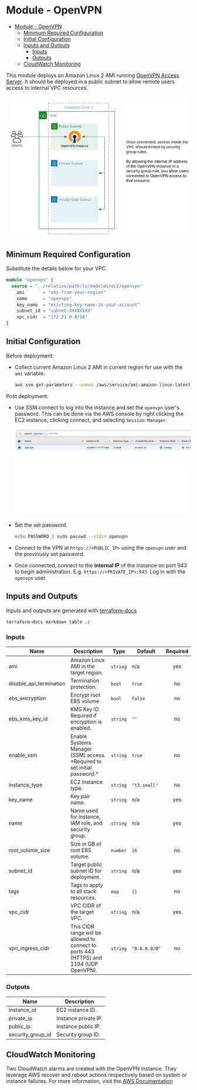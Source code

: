 # Module - OpenVPN

- [Module - OpenVPN](#module---openvpn)
  - [Minimum Required Configuration](#minimum-required-configuration)
  - [Initial Configuration](#initial-configuration)
  - [Inputs and Outputs](#inputs-and-outputs)
    - [Inputs](#inputs)
    - [Outputs](#outputs)
  - [CloudWatch Monitoring](#cloudwatch-monitoring)

This module deploys an Amazon Linux 2 AMI running [OpenVPN Access Server](https://openvpn.net/faq/what-is-openvpn-access-server/).  It should be deployed in a public subnet to allow remote users access to internal VPC resources.

![openvpn.png](docs/openvpn.png)

## Minimum Required Configuration

Substitute the details below for your VPC.

```terraform
module "openvpn" {
  source = "../relative/path/to/modules/ec2/openvpn"
    ami       = "ami-from-your-region"
    name      = "openvpn"
    key_name  = "existing-key-name-in-your-account"
    subnet_id = "subnet-XXXXXXXX"
    vpc_cidr  = "172.21.0.0/16"
}
```

## Initial Configuration

Before deployment:

- Collect current Amazon Linux 2 AMI in current region for use with the `ami` variable.

    ```bash
    aws ssm get-parameters --names /aws/service/ami-amazon-linux-latest/amzn2-ami-hvm-x86_64-gp2 --region YOUR_REGION
    ```

Post deployment:

- Use SSM connect to log into the instance and set the `openvpn` user's password.  This can be done via the AWS console by right clicking the EC2 instance, clicking connect, and selecting `Session Manager`.

    ![ec2-openvpn-ssm-connect](docs/ec2-openvpn-ssm-connect.gif)

- Set the set password.

    ```bash
    echo PASSWORD | sudo passwd --stdin openvpn
    ```

- Connect to the VPN at `https://<PUBLIC_IP>` using the `openvpn` user and the previously set password.
- Once connected, connect to the **internal IP** of the instance on port 943 to begin administration.  E.g. `https://<PRIVATE_IP>:943`.   Log in with the `openvpn` user.

## Inputs and Outputs

Inputs and outputs are generated with [terraform-docs](https://github.com/segmentio/terraform-docs)

```bash
terraform-docs markdown table ./
```

### Inputs

| Name | Description | Type | Default | Required |
|------|-------------|------|---------|:-----:|
| ami | Amazon Linux AMI in the target region. | `string` | n/a | yes |
| disable\_api\_termination | Termination protection. | `bool` | `true` | no |
| ebs\_encryption | Encrypt root EBS volume | `bool` | `false` | no |
| ebs\_kms\_key\_id | KMS Key ID.  Required if encryption is enabled. | `string` | `""` | no |
| enable\_ssm | Enable Systems Manager (SSM) access. \*Required to set initial password.\* | `string` | `true` | no |
| instance\_type | EC2 Instance type. | `string` | `"t3.small"` | no |
| key\_name | Key pair name. | `string` | n/a | yes |
| name | Name used for instance, IAM role, and security group. | `string` | n/a | yes |
| root\_volume\_size | Size in GB of root EBS volume. | `number` | `16` | no |
| subnet\_id | Target public subnet ID for deployment. | `string` | n/a | yes |
| tags | Tags to apply to all stack resources. | `map` | `{}` | no |
| vpc\_cidr | VPC CIDR of the target VPC. | `string` | n/a | yes |
| vpn\_ingress\_cidr | This CIDR range will be allowed to connect to ports 443 (HTTPS) and 1194 (UDP OpenVPN). | `string` | `"0.0.0.0/0"` | no |

### Outputs

| Name | Description |
|------|-------------|
| instance\_id | EC2 instance ID. |
| private\_ip | Instance private IP. |
| public\_ip | Instance public IP. |
| security\_group\_id | Security group ID. |

## CloudWatch Monitoring

Two CloudWatch alarms are created with the OpenVPN instance.  They leverage AWS recover and reboot actions respectively based on system or instance failures.  For more information, visit the [AWS Documentation](https://docs.aws.amazon.com/AWSEC2/latest/UserGuide/UsingAlarmActions.html)

